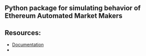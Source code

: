 ## Python package for simulating behavior of Ethereum Automated Market Makers

## Resources:

* [Documentation](https://nethermindETH.github.io/python-eth-amm/)
* 

